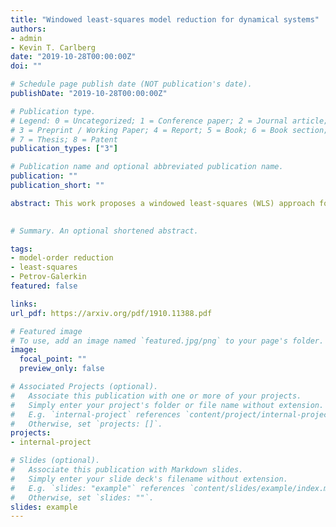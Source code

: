 ```yaml
---
title: "Windowed least-squares model reduction for dynamical systems"
authors:
- admin
- Kevin T. Carlberg  
date: "2019-10-28T00:00:00Z"
doi: ""

# Schedule page publish date (NOT publication's date).
publishDate: "2019-10-28T00:00:00Z"

# Publication type.
# Legend: 0 = Uncategorized; 1 = Conference paper; 2 = Journal article;
# 3 = Preprint / Working Paper; 4 = Report; 5 = Book; 6 = Book section;
# 7 = Thesis; 8 = Patent
publication_types: ["3"]

# Publication name and optional abbreviated publication name.
publication: ""
publication_short: ""

abstract: This work proposes a windowed least-squares (WLS) approach for model-reduction of dynamical systems. The proposed approach sequentially minimizes the time-continuous full-order-model residual within a low-dimensional space-time trial subspace over time windows. The approach comprises a generalization of existing model reduction approaches, as particular instances of the methodology recover Galerkin, least-squares Petrov-Galerkin (LSPG), and space-time LSPG projection. In addition, the approach addresses key deficiencies in existing model-reduction techniques, e.g., the dependence of LSPG and space-time LSPG projection on the time discretization and the exponential growth in time exhibited by a posteriori error bounds for both Galerkin and LSPG projection. We consider two types of space-time trial subspaces within the proposed approach: one that reduces only the spatial dimension of the full-order model, and one that reduces both the spatial and temporal dimensions of the full-order model. 

 
# Summary. An optional shortened abstract.

tags:
- model-order reduction
- least-squares
- Petrov-Galerkin
featured: false 

links:
url_pdf: https://arxiv.org/pdf/1910.11388.pdf 

# Featured image
# To use, add an image named `featured.jpg/png` to your page's folder. 
image:
  focal_point: ""
  preview_only: false

# Associated Projects (optional).
#   Associate this publication with one or more of your projects.
#   Simply enter your project's folder or file name without extension.
#   E.g. `internal-project` references `content/project/internal-project/index.md`.
#   Otherwise, set `projects: []`.
projects:
- internal-project

# Slides (optional).
#   Associate this publication with Markdown slides.
#   Simply enter your slide deck's filename without extension.
#   E.g. `slides: "example"` references `content/slides/example/index.md`.
#   Otherwise, set `slides: ""`.
slides: example
---
```

